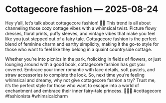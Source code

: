 # Cottagecore fashion — 2025-08-24

Hey y’all, let’s talk about cottagecore fashion! 🌿✨ This trend is all about channeling those cozy cottage vibes with a whimsical twist. Picture flowy dresses, floral prints, puffy sleeves, and vintage vibes that make you feel like you just stepped out of a fairy tale. Cottagecore fashion is the perfect blend of feminine charm and earthy simplicity, making it the go-to style for those who want to feel like they belong in a quaint countryside cottage.

Whether you’re into picnics in the park, frolicking in fields of flowers, or just lounging around with a good book, cottagecore fashion has got you covered. Embrace your inner romantic with lace details, soft pastels, and straw accessories to complete the look. So, next time you’re feeling whimsical and dreamy, why not give cottagecore fashion a try? Trust me, it’s the perfect style for those who want to escape into a world of enchantment and embrace their inner fairy-tale princess. 🌸🧚‍♀️ #cottagecore #fashionista #whimsicalcharm
